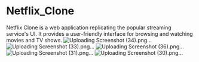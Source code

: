 # Netflix_Clone
Netflix Clone is a web application replicating the popular streaming service's UI. It provides a user-friendly interface for browsing and watching movies and TV shows.
![Uploading Screenshot (34).png…]()
![Uploading Screenshot (33).png…]()
![Uploading Screenshot (36).png…]()
![Uploading Screenshot (31).png…]()
![Uploading Screenshot (30).png…]()
